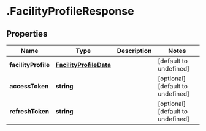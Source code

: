 # .FacilityProfileResponse

## Properties

Name | Type | Description | Notes
------------ | ------------- | ------------- | -------------
**facilityProfile** | [**FacilityProfileData**](FacilityProfileData.md) |  | [default to undefined]
**accessToken** | **string** |  | [optional] [default to undefined]
**refreshToken** | **string** |  | [optional] [default to undefined]

